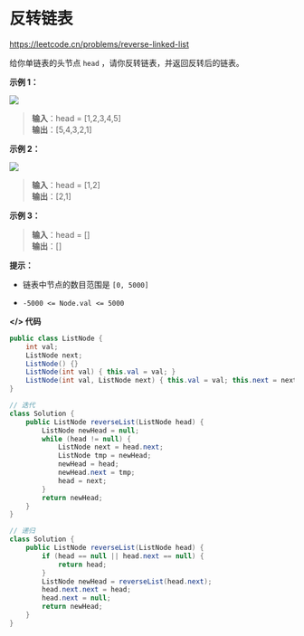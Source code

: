 # 反转链表

https://leetcode.cn/problems/reverse-linked-list

给你单链表的头节点 `head` ，请你反转链表，并返回反转后的链表。

**示例 1：**

![](https://assets.leetcode.com/uploads/2021/02/19/rev1ex1.jpg)

> **输入**：head = [1,2,3,4,5]<br>
**输出**：[5,4,3,2,1]

**示例 2：**

![](https://assets.leetcode.com/uploads/2021/02/19/rev1ex2.jpg)

> **输入**：head = [1,2]<br>
**输出**：[2,1]

**示例 3：**

> **输入**：head = []<br>
**输出**：[]

**提示：**

- 链表中节点的数目范围是 `[0, 5000]`

- `-5000 <= Node.val <= 5000`

**</> 代码**

```java
public class ListNode {
    int val;
    ListNode next;
    ListNode() {}
    ListNode(int val) { this.val = val; }
    ListNode(int val, ListNode next) { this.val = val; this.next = next; }
}

// 迭代
class Solution {
    public ListNode reverseList(ListNode head) {
        ListNode newHead = null;
        while (head != null) {
            ListNode next = head.next;
            ListNode tmp = newHead;
            newHead = head;
            newHead.next = tmp;
            head = next;
        }
        return newHead;
    }
}

// 递归
class Solution {
    public ListNode reverseList(ListNode head) {
        if (head == null || head.next == null) {
            return head;
        }
        ListNode newHead = reverseList(head.next);
        head.next.next = head;
        head.next = null;
        return newHead;
    }
}
```
